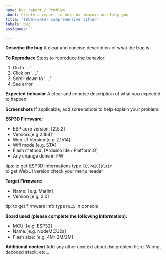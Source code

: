 ```yaml
---
name: Bug report / Problem
about: Create a report to help us improve and help you
title: "[BUG]<Enter comprehensive title>"
labels: bug
assignees: ''

---
```


**Describe the bug**
A clear and concise description of what the bug is.

**To Reproduce**
Steps to reproduce the behavior:
1. Go to '...'
2. Click on '....'
3. Scroll down to '....'
4. See error

**Expected behavior**
A clear and concise description of what you expected to happen.

**Screenshots**
If applicable, add screenshots to help explain your problem.

**ESP3D Firmware:**
- ESP core version: [2.5.2]
- Version:[e.g 2.1b4]
- Web UI Version:[e.g 2.1b14]  
- Wifi mode:[e.g. STA]  
- Flash method: [Arduino Ide / PlatformIO]
- Any change done in FW
 
 tips: to get ESP3D informations type `[ESP420]plain`    
       to get WebUI version check your menu header    


**Target Firmware:**
 - Name: [e.g. Marlin]
 - Version [e.g. 2.0]
 
 tip: to get firmware info type `M115` in console    

**Board used (please complete the following information):**
 - MCU: [e.g. ESP32] 
 - Name:[e.g. NodeMCU2s] 
 - Flash size: [e.g. 4M: 2M/2M]

**Additional context**
Add any other context about the problem here.
Wiring, decoded stack, etc...
